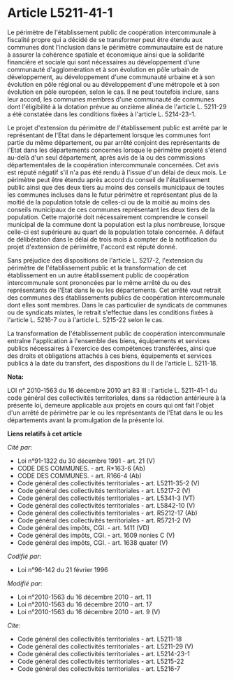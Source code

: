 # Article L5211-41-1

Le périmètre de l'établissement public de coopération intercommunale à fiscalité propre qui a décidé de se transformer peut
être étendu aux communes dont l'inclusion dans le périmètre communautaire est de nature à assurer la cohérence spatiale et
économique ainsi que la solidarité financière et sociale qui sont nécessaires au développement d'une communauté
d'agglomération et à son évolution en pôle urbain de développement, au développement d'une communauté urbaine et à son
évolution en pôle régional ou au développement d'une métropole et à son évolution en pôle européen, selon le cas. Il ne peut
toutefois inclure, sans leur accord, les communes membres d'une communauté de communes dont l'éligibilité à la dotation
prévue au onzième alinéa de l'article L. 5211-29 a été constatée dans les conditions fixées à l'article L. 5214-23-1. 

Le projet d'extension du périmètre de l'établissement public est arrêté par le représentant de l'Etat dans le département
lorsque les communes font partie du même département, ou par arrêté conjoint des représentants de l'Etat dans les
départements concernés lorsque le périmètre projeté s'étend au-delà d'un seul département, après avis de la ou des
commissions départementales de la coopération intercommunale concernées. Cet avis est réputé négatif s'il n'a pas été rendu à
l'issue d'un délai de deux mois. Le périmètre peut être étendu après accord du conseil de l'établissement public ainsi que
des deux tiers au moins des conseils municipaux de toutes les communes incluses dans le futur périmètre et représentant plus
de la moitié de la population totale de celles-ci ou de la moitié au moins des conseils municipaux de ces communes
représentant les deux tiers de la population. Cette majorité doit nécessairement comprendre le conseil municipal de la
commune dont la population est la plus nombreuse, lorsque celle-ci est supérieure au quart de la population totale concernée.
A défaut de délibération dans le délai de trois mois à compter de la notification du projet d'extension de périmètre,
l'accord est réputé donné. 

Sans préjudice des dispositions de l'article L. 5217-2, l'extension du périmètre de l'établissement public et la
transformation de cet établissement en un autre établissement public de coopération intercommunale sont prononcées par le
même arrêté du ou des représentants de l'Etat dans le ou les départements. Cet arrêté vaut retrait des communes des
établissements publics de coopération intercommunale dont elles sont membres. Dans le cas particulier de syndicats de
communes ou de syndicats mixtes, le retrait s'effectue dans les conditions fixées à l'article L. 5216-7 ou à l'article L.
5215-22 selon le cas. 

La transformation de l'établissement public de coopération intercommunale entraîne l'application à l'ensemble des biens,
équipements et services publics nécessaires à l'exercice des compétences transférées, ainsi que des droits et obligations
attachés à ces biens, équipements et services publics à la date du transfert, des dispositions du II de l'article L. 5211-18.

**Nota:**

LOI n° 2010-1563 du 16 décembre 2010 art 83 III : l'article L. 5211-41-1 du code général des collectivités territoriales,
dans sa rédaction antérieure à la présente loi, demeure applicable aux projets en cours qui ont fait l'objet d'un arrêté de
périmètre par le ou les représentants de l'Etat dans le ou les départements avant la promulgation de la présente loi.

**Liens relatifs à cet article**

_Cité par_:

  - Loi n°91-1322 du 30 décembre 1991 - art. 21 (V)
  - CODE DES COMMUNES. - art. R*163-6 (Ab)
  - CODE DES COMMUNES. - art. R166-4 (Ab)
  - Code général des collectivités territoriales - art. L5211-35-2 (V)
  - Code général des collectivités territoriales - art. L5217-2 (V)
  - Code général des collectivités territoriales - art. L5341-3 (VT)
  - Code général des collectivités territoriales - art. L5842-10 (V)
  - Code général des collectivités territoriales - art. R5212-17 (Ab)
  - Code général des collectivités territoriales - art. R5721-2 (V)
  - Code général des impôts, CGI. - art. 1411 (VD)
  - Code général des impôts, CGI. - art. 1609 nonies C (V)
  - Code général des impôts, CGI. - art. 1638 quater (V)

_Codifié par_:

  - Loi n°96-142 du 21 février 1996

_Modifié par_:

  - Loi n°2010-1563 du 16 décembre 2010 - art. 11
  - Loi n°2010-1563 du 16 décembre 2010 - art. 17
  - Loi n°2010-1563 du 16 décembre 2010 - art. 9 (V)

_Cite_:

  - Code général des collectivités territoriales - art. L5211-18
  - Code général des collectivités territoriales - art. L5211-29 (V)
  - Code général des collectivités territoriales - art. L5214-23-1
  - Code général des collectivités territoriales - art. L5215-22
  - Code général des collectivités territoriales - art. L5216-7
